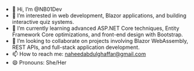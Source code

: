 - 👋 Hi, I’m @NB01Dev  
- 👀 I’m interested in web development, Blazor applications, and building interactive quiz systems.  
- 🌱 I’m currently learning advanced ASP.NET Core techniques, Entity Framework Core optimizations, and front-end design with Bootstrap.  
- 💞️ I’m looking to collaborate on projects involving Blazor WebAssembly, REST APIs, and full-stack application development.  
- 📫 How to reach me: naheedabdulghaffar@gmail.com
- 😄 Pronouns: She/Her 
 
